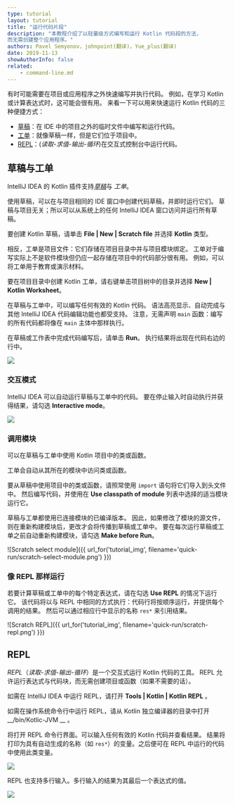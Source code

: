 ```yaml
---
type: tutorial
layout: tutorial
title: "运行代码片段"
description: "本教程介绍了以轻量级方式编写和运行 Kotlin 代码段的方法，
而无需创建整个应用程序。"
authors: Pavel Semyonov，johnpoint(翻译)，Yue_plus(翻译)
date: 2019-11-13
showAuthorInfo: false
related:
    - command-line.md
---
```


有时可能需要在项目或应用程序之外快速编写并执行代码。
例如，在学习 Kotlin 或计算表达式时，这可能会很有用。
来看一下可以用来快速运行 Kotlin 代码的三种便捷方式：

* [草稿](#scratches-and-worksheets)：在 IDE 中的项目之外的临时文件中编写和运行代码。
* [工单](#scratches-and-worksheets)：就像草稿一样，但是它们位于项目中。
* [REPL](#repl)：(_<span title="Read">读取</span>-<span title="Eval">求值</span>-<span title="Print">输出</span>-<span title="Loop">循环</span>_)在交互式控制台中运行代码。

## 草稿与工单

IntelliJ IDEA 的 Kotlin 插件支持[_草稿_](https://www.jetbrains.com/help/idea/scratches.html)与 _工单_。

使用草稿，可以在与项目相同的 IDE 窗口中创建代码草稿，并即时运行它们。
草稿与项目无关；所以可以从系统上的任何 IntelliJ IDEA 窗口访问并运行所有草稿。

要创建 Kotlin 草稿，请单击 __File \| New \| Scratch file__ 并选择 __Kotlin__ 类型。

相反，工单是项目文件：它们存储在项目目录中并与项目模块绑定。
工单对于编写实际上不是软件模块但仍应一起存储在项目中的代码部分很有用。
例如，可以将工单用于教育或演示材料。

要在项目目录中创建 Kotlin 工单，请右键单击项目树中的目录并选择
__New \| Kotlin Worksheet__。

在草稿与工单中，可以编写任何有效的 Kotlin 代码。
语法高亮显示、自动完成与其他 IntelliJ IDEA 代码编辑功能也都受支持。
注意，无需声明 `main` 函数：编写的所有代码都将像在 `main` 主体中那样执行。

在草稿或工作表中完成代码编写后，请单击 __Run__。
执行结果将出现在代码右边的行中。

<div style="display: flex; align-items: center; margin-bottom: 10px;">
    <img
    src="{{ url_for('asset', path='images/tutorials/quick-run/scratch-run.png') }}"
    data-gif-src="{{ url_for('asset', path='images/tutorials/quick-run/scratch-run.gif') }}"
    class="gif-image">
</div>

### 交互模式

IntelliJ IDEA 可以自动运行草稿与工单中的代码。
要在停止输入时自动执行并获得结果，请勾选 __Interactive mode__。

<div style="display: flex; align-items: center; margin-bottom: 10px;">
    <img
    src="{{ url_for('asset', path='images/tutorials/quick-run/scratch-interactive.png') }}"
    data-gif-src="{{ url_for('asset', path='images/tutorials/quick-run/scratch-interactive.gif') }}"
    class="gif-image">
</div>

### 调用模块

可以在草稿与工单中使用 Kotlin 项目中的类或函数。

工单会自动从其所在的模块中访问类或函数。

要从草稿中使用项目中的类或函数，请照常使用 `import` 语句将它们导入到头文件中。
然后编写代码，并使用在 __Use classpath of module__ 列表中选择的适当模块运行它。

草稿与工单都使用已连接模块的已编译版本。
因此，如果修改了模块的源文件，则在重新构建模块后，更改才会将传播到草稿或工单中。
要在每次运行草稿或工单之前自动重新构建模块，请勾选 __Make before Run__。

![Scratch select module]({{ url_for('tutorial_img', filename='quick-run/scratch-select-module.png') }})

### 像 REPL 那样运行

若要计算草稿或工单中的每个特定表达式，请在勾选 __Use REPL__ 的情况下运行它。
该代码将以与 REPL 中相同的方式执行：代码行将按顺序运行，并提供每个调用的结果。
然后可以通过相应行中显示的名称 `res*` 来引用结果。

![Scratch REPL]({{ url_for('tutorial_img', filename='quick-run/scratch-repl.png') }})

## REPL

_REPL_（_<span title="Read">读取</span>-<span title="Eval">求值</span>-<span title="Print">输出</span>-<span title="Loop">循环</span>_）是一个交互式运行 Kotlin 代码的工具。
REPL 允许运行表达式与代码块，而无需创建项目或函数（如果不需要的话）。

如需在 IntelliJ IDEA 中运行 REPL，请打开 __Tools \| Kotlin \| Kotlin REPL__ 。

如需在操作系统命令行中运行 REPL，请从 Kotlin 独立编译器的目录中打开 __/bin/Kotlic-JVM __ 。

将打开 REPL 命令行界面。可以输入任何有效的 Kotlin 代码并查看结果。
结果将打印为具有自动生成的名称（如 `res*`）的变量。之后便可在 REPL 中运行的代码中使用此类变量。

<div style="display: flex; align-items: center; margin-bottom: 10px;">
    <img
    src="{{ url_for('asset', path='images/tutorials/quick-run/repl-run.png') }}"
    data-gif-src="{{ url_for('asset', path='images/tutorials/quick-run/repl-run.gif') }}"
    class="gif-image">
</div>

REPL 也支持多行输入。多行输入的结果为其最后一个表达式的值。

<div style="display: flex; align-items: center; margin-bottom: 10px;">
    <img
    src="{{ url_for('asset', path='images/tutorials/quick-run/repl-multi-line.png') }}"
    data-gif-src="{{ url_for('asset', path='images/tutorials/quick-run/repl-multi-line.gif') }}"
    class="gif-image">
</div>
